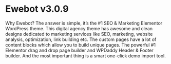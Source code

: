 # Ewebot v3.0.9
Why Ewebot? The answer is simple, it’s the #1 SEO & Marketing Elementor WordPress theme. This digital agency theme has awesome and clean designs dedicated to marketing services like SEO, marketing, website analysis, optimization, link building etc. The custom pages have a lot of content blocks which allow you to build unique pages. The powerful #1 Elementor drag and drop page builder and WPDaddy Header & Footer builder. And the most important thing is a smart one-click demo import tool.
